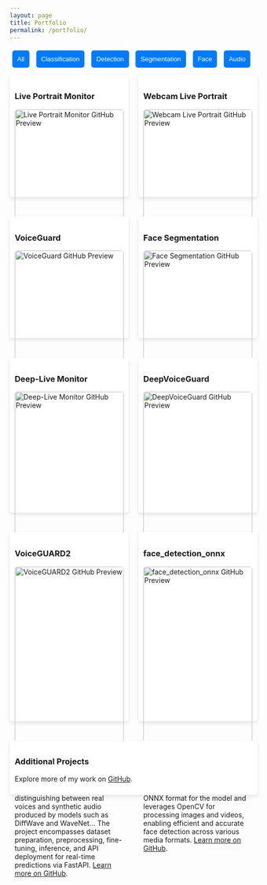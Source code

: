 ```yaml
---
layout: page
title: Portfolio
permalink: /portfolio/
---
```


<style>
.projects-container {
    display: flex;
    flex-wrap: wrap;
    gap: 20px;
    justify-content: space-between;
}
.project {
    flex: 1 1 calc(50% - 40px);
    box-shadow: 0 4px 8px rgba(0, 0, 0, 0.1);
    padding: 10px;
    margin: 10px 0;
    border-radius: 5px;
    background-color: #fff;
}
.project img {
    width: 100%;
    border-radius: 5px;
}
@media (max-width: 768px) {
    .project {
        flex: 1 1 100%;
    }
}
button {
    margin: 5px;
    padding: 10px;
    border: none;
    background-color: #007BFF;
    color: white;
    border-radius: 5px;
    cursor: pointer;
}
button.active {
    background-color: #0056b3;
}
</style>

<div>
    <button class="filter-button" data-filter="all">All</button>
    <button class="filter-button" data-filter="classification">Classification</button>
    <button class="filter-button" data-filter="detection">Detection</button>
    <button class="filter-button" data-filter="segmentation">Segmentation</button>
    <button class="filter-button" data-filter="face">Face</button>
    <button class="filter-button" data-filter="audio">Audio</button>
</div>

<div class="projects-container">
    <div class="project" data-tags="detection">
        <h3>Live Portrait Monitor</h3>
        <a href="https://github.com/Mrkomiljon/Live_Portrait_Monitor" target="_blank">
            <img src="https://opengraph.githubassets.com/1/Mrkomiljon/Live_Portrait_Monitor" alt="Live Portrait Monitor GitHub Preview">
        </a>
        <p>A deep learning-based application for animating portraits displayed on a monitor, leveraging advanced face reenactment techniques. <a href="https://github.com/Mrkomiljon/Live_Portrait_Monitor" target="_blank">Learn more on GitHub</a>.</p>
    </div>
    <div class="project" data-tags="detection">
        <h3>Webcam Live Portrait</h3>
        <a href="https://github.com/Mrkomiljon/Webcam_Live_Portrait" target="_blank">
            <img src="https://opengraph.githubassets.com/1/Mrkomiljon/Webcam_Live_Portrait" alt="Webcam Live Portrait GitHub Preview">
        </a>
        <p>Real-time portrait animation using a webcam feed, utilizing deep learning-based face tracking and reenactment methods. <a href="https://github.com/Mrkomiljon/Webcam_Live_Portrait" target="_blank">Learn more on GitHub</a>.</p>
    </div>
    <div class="project" data-tags="classification">
        <h3>VoiceGuard</h3>
        <a href="https://github.com/Mrkomiljon/voiceguard" target="_blank">
            <img src="https://opengraph.githubassets.com/1/Mrkomiljon/voiceguard" alt="VoiceGuard GitHub Preview">
        </a>
        <p>An AI-powered system designed to detect voice phishing in real time, ensuring enhanced security against fraudulent audio-based threats. <a href="https://github.com/Mrkomiljon/voiceguard" target="_blank">Learn more on GitHub</a>.</p>
    </div>
    <div class="project" data-tags="segmentation">
        <h3>Face Segmentation</h3>
        <a href="https://github.com/Mrkomiljon/face-segmentation_pytorch" target="_blank">
            <img src="https://opengraph.githubassets.com/1/Mrkomiljon/face-segmentation_pytorch" alt="Face Segmentation GitHub Preview">
        </a>
        <p>Semantic segmentation of facial features using PyTorch, enabling applications in augmented reality, digital makeup, and face modification. <a href="https://github.com/Mrkomiljon/face-segmentation_pytorch" target="_blank">Learn more on GitHub</a>.</p>
    </div>
    <div class="project" data-tags="classification">
        <h3>Deep-Live Monitor</h3>
        <a href="https://github.com/Mrkomiljon/Deep-Live-Monitor" target="_blank">
            <img src="https://opengraph.githubassets.com/1/Mrkomiljon/Deep-Live-Monitor" alt="Deep-Live Monitor GitHub Preview">
        </a>
        <p>A sophisticated deep learning system for animating images displayed on a monitor, leveraging advanced computer vision techniques. <a href="https://github.com/Mrkomiljon/Deep-Live-Monitor" target="_blank">Learn more on GitHub</a>.</p>
    </div>
    <div class="project" data-tags="audio">
        <h3>DeepVoiceGuard</h3>
        <a href="https://github.com/Mrkomiljon/DeepVoiceGuard" target="_blank">
            <img src="https://opengraph.githubassets.com/1/Mrkomiljon/DeepVoiceGuard" alt="DeepVoiceGuard GitHub Preview">
        </a>
        <p>DeepVoiceGuard is a robust solution for detecting spoofed audio in Automatic Speaker Verification (ASV) systems. This project utilizes the RawNet2 model, trained on the ASVspoof 2019 dataset, and deploys the trained model using FastAPI for real-time inference. <a href="https://github.com/Mrkomiljon/DeepVoiceGuard" target="_blank">Learn more on GitHub</a>.</p>
    </div>
    <div class="project" data-tags="audio">
        <h3>VoiceGUARD2</h3>
        <a href="https://github.com/Mrkomiljon/VoiceGUARD2" target="_blank">
            <img src="https://opengraph.githubassets.com/1/Mrkomiljon/VoiceGUARD2" alt="VoiceGUARD2 GitHub Preview">
        </a>
        <p>VoiceGUARD2 offers an end-to-end solution for classifying audio as human or AI-generated using the Wav2Vec2 model. It supports multi-class classification, distinguishing between real voices and synthetic audio produced by models such as DiffWave and WaveNet... The project encompasses dataset preparation, preprocessing, fine-tuning, inference, and API deployment for real-time predictions via FastAPI. <a href="https://github.com/Mrkomiljon/VoiceGUARD2" target="_blank">Learn more on GitHub</a>.</p>
    </div>
    <div class="project" data-tags="detection">
        <h3>face_detection_onnx</h3>
        <a href="https://github.com/Mrkomiljon/face_detection_onnx" target="_blank">
            <img src="https://opengraph.githubassets.com/1/Mrkomiljon/face_detection_onnx" alt="face_detection_onnx GitHub Preview">
        </a>
        <p>This repository implements face detection using the SCRFD model, a fast and lightweight solution optimized for edge devices. The project employs the ONNX format for the model and leverages OpenCV for processing images and videos, enabling efficient and accurate face detection across various media formats. <a href="https://github.com/Mrkomiljon/face_detection_onnx" target="_blank">Learn more on GitHub</a>.</p>
    </div>
    <div class="project" data-tags="misc">
        <h3>Additional Projects</h3>
        <p>Explore more of my work on <a href="https://github.com/Mrkomiljon" target="_blank">GitHub</a>.</p>
    </div>
</div>

<script>
document.addEventListener('DOMContentLoaded', function () {
    const buttons = document.querySelectorAll('.filter-button');
    const projects = document.querySelectorAll('.project');

    buttons.forEach(button => {
        button.addEventListener('click', () => {
            buttons.forEach(btn => btn.classList.remove('active'));
            button.classList.add('active');

            const filter = button.getAttribute('data-filter');

            projects.forEach(project => {
                if (filter === 'all' || project.getAttribute('data-tags').includes(filter)) {
                    project.style.display = 'block';
                } else {
                    project.style.display = 'none';
                }
            });
        });
    });
});
</script>

